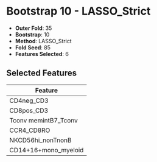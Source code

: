 # Bootstrap 10 - LASSO_Strict

- **Outer Fold**: 35
- **Bootstrap**: 10
- **Method**: LASSO_Strict
- **Fold Seed**: 85
- **Features Selected**: 6

## Selected Features

| Feature |
|---------|
| CD4neg_CD3 |
| CD8pos_CD3 |
| Tconv memintB7_Tconv |
| CCR4_CD8RO |
| NKCD56hi_nonTnonB |
| CD14+16+mono_myeloid |

